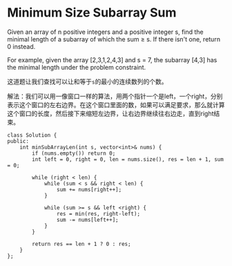 Minimum Size Subarray Sum
========
Given an array of n positive integers and a positive integer s, find the minimal length of a subarray of which the sum ≥ s. If there isn't one, return 0 instead.

For example, given the array [2,3,1,2,4,3] and s = 7,
the subarray [4,3] has the minimal length under the problem constraint.

这道题让我们查找可以让和等于`s`的最小的连续数列的个数。

解法：我们可以用一像窗口一样的算法，用两个指针一个是left，一个right，分别表示这个窗口的左右边界。在这个窗口里面的数，如果可以满足要求，那么就计算这个窗口的长度，然后接下来缩短左边界，让右边界继续往右边走，直到right结束。

```
class Solution {
public:
    int minSubArrayLen(int s, vector<int>& nums) {
        if (nums.empty()) return 0;
        int left = 0, right = 0, len = nums.size(), res = len + 1, sum = 0;

        while (right < len) {
            while (sum < s && right < len) {
                sum += nums[right++];
            }

            while (sum >= s && left <right) {
                res = min(res, right-left);
                sum -= nums[left++];
            }
        }

        return res == len + 1 ? 0 : res;
    }
};
```
